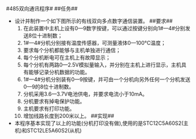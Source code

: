 #485双向通讯程序#
##任务##
*	设计并制作一个如下图所示的有线双向多点数字通信装置。
##要求##
	1.	在此装置中主机上设有0—9数字按键，可以通过按键分别向1#—4#分别发送8位十进制数；
	2.	1#—4#分机分别接有温度传感器，可测量液体0—100°C温度；
	3.	要求每个分机都能够与主机单独进行通信；
	4.	每个分机断电可在主机上有故障显示；
	5.	每个分机有两路0—2.5V模拟量输入，并分别在主机上进行显示，主机具有能够记录分机数据的功能。
	6.	1#—4#分机分别装有0—9按键，并可由一个分机向另外任何一个分机发送0—9的8位十进制数。
	7.	分机采用3.6—3.7V电池供电，并要求电流小于10mA。
	8.	分机要求有掉电保护功能。
	9.	主机要求有打印功能。
	10.	增加线路长度到200米以上。
##实现##
*	本程序基本实现了以上的功能(分机打印没有做),使用的是STC12C5A60S2(主机)和STC12LE5A60S2(从机)